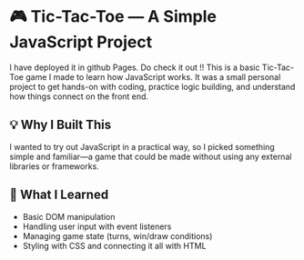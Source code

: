 # 🎮 Tic-Tac-Toe — A Simple JavaScript Project

I have deployed it in github Pages. Do check it out !!
This is a basic Tic-Tac-Toe game I made to learn how JavaScript works. It was a small personal project to get hands-on with coding, practice logic building, and understand how things connect on the front end.

## 💡 Why I Built This
I wanted to try out JavaScript in a practical way, so I picked something simple and familiar—a game that could be made without using any external libraries or frameworks.

## 🧠 What I Learned
- Basic DOM manipulation
- Handling user input with event listeners
- Managing game state (turns, win/draw conditions)
- Styling with CSS and connecting it all with HTML


